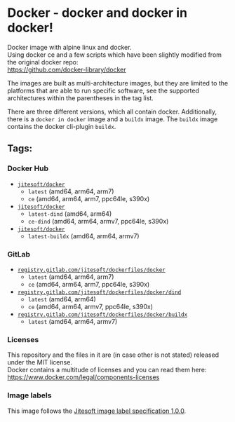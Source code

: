 # Docker - docker and docker in docker!

Docker image with alpine linux and docker.  
Using docker ce and a few scripts which have been slightly modified from the original docker repo:  
https://github.com/docker-library/docker

The images are built as multi-architecture images, 
but they are limited to the platforms that are able to run specific software, see the supported architectures
within the parentheses in the tag list.

There are three different versions, which all contain docker. Additionally, there is a `docker in docker` image
and a `buildx` image. The `buildx` image contains the docker cli-plugin `buildx`.

## Tags:

### Docker Hub

* [`jitesoft/docker`](https://gitlab.com/jitesoft/dockerfiles/docker/blob/master/Dockerfile)
    * `latest` (amd64, arm64, arm7)
    * `ce`  (amd64, arm64, arm7, ppc64le, s390x)
* [`jitesoft/docker`](https://gitlab.com/jitesoft/dockerfiles/docker/blob/master/Dind/Dockerfile)
    * `latest-dind` (amd64, arm64)
    * `ce-dind`  (amd64, arm64, armv7, ppc64le, s390x)
* [`jitesoft/docker`](https://gitlab.com/jitesoft/dockerfiles/docker/master/BuildX/Dockerfile)
    * `latest-buildx` (amd64, arm64, armv7)

### GitLab

* [`registry.gitlab.com/jitesoft/dockerfiles/docker`](https://gitlab.com/jitesoft/dockerfiles/docker/blob/master/Dockerfile)
    * `latest` (amd64, arm64, arm7)
    * `ce`  (amd64, arm64, arm7, ppc64le, s390x)
* [`registry.gitlab.com/jitesoft/dockerfiles/docker/dind`](https://gitlab.com/jitesoft/dockerfiles/docker/blob/master/Dind/Dockerfile)
    * `latest` (amd64, arm64)
    * `ce`  (amd64, arm64, armv7, ppc64le, s390x)
* [`registry.gitlab.com/jitesoft/dockerfiles/docker/buildx`](https://gitlab.com/jitesoft/dockerfiles/docker/master/BuildX/Dockerfile)
    * `latest` (amd64, arm64, armv7)

### Licenses

This repository and the files in it are (in case other is not stated) released under the MIT license.  
Docker contains a multitude of licenses and you can read them here: https://www.docker.com/legal/components-licenses

### Image labels

This image follows the [Jitesoft image label specification 1.0.0](https://gitlab.com/snippets/1866155).
